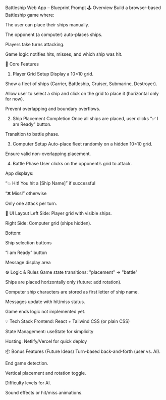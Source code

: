 Battleship Web App – Blueprint Prompt
🕹️ Overview
Build a browser-based Battleship game where:

The user can place their ships manually.

The opponent (a computer) auto-places ships.

Players take turns attacking.

Game logic notifies hits, misses, and which ship was hit.

🧱 Core Features
1. Player Grid Setup
Display a 10×10 grid.

Show a fleet of ships (Carrier, Battleship, Cruiser, Submarine, Destroyer).

Allow user to select a ship and click on the grid to place it (horizontal only for now).

Prevent overlapping and boundary overflows.

2. Ship Placement Completion
Once all ships are placed, user clicks “✅ I am Ready” button.

Transition to battle phase.

3. Computer Setup
Auto-place fleet randomly on a hidden 10×10 grid.

Ensure valid non-overlapping placement.

4. Battle Phase
User clicks on the opponent’s grid to attack.

App displays:

“💥 Hit! You hit a [Ship Name]” if successful

“❌ Miss!” otherwise

Only one attack per turn.

🧩 UI Layout
Left Side: Player grid with visible ships.

Right Side: Computer grid (ships hidden).

Bottom:

Ship selection buttons

“I am Ready” button

Message display area

⚙️ Logic & Rules
Game state transitions: "placement" → "battle"

Ships are placed horizontally only (future: add rotation).

Computer ship characters are stored as first letter of ship name.

Messages update with hit/miss status.

Game ends logic not implemented yet.

💡 Tech Stack
Frontend: React + Tailwind CSS (or plain CSS)

State Management: useState for simplicity

Hosting: Netlify/Vercel for quick deploy

📦 Bonus Features (Future Ideas)
Turn-based back-and-forth (user vs. AI).

End game detection.

Vertical placement and rotation toggle.

Difficulty levels for AI.

Sound effects or hit/miss animations.